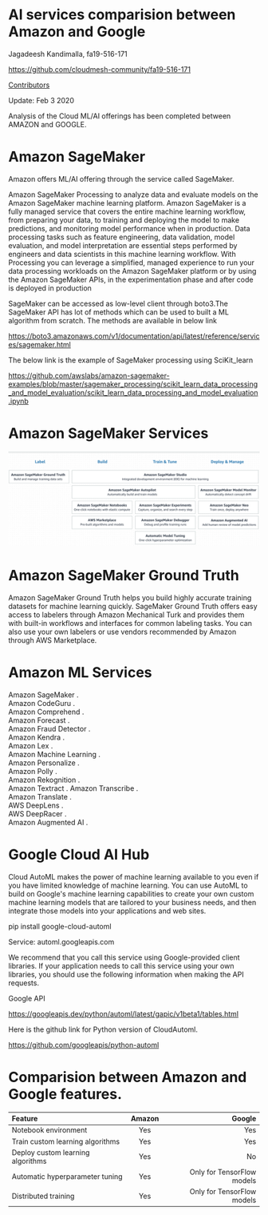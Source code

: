 # AI services comparision between Amazon and Google

Jagadeesh Kandimalla, fa19-516-171 

<https://github.com/cloudmesh-community/fa19-516-171>

[Contributors](https://github.com/cloudmesh-community/fa19-516-171/graphs/contributors)

Update: Feb 3 2020

Analysis of the Cloud ML/AI offerings has been completed between AMAZON and GOOGLE.

# Amazon SageMaker

Amazon offers ML/AI offering through the service called SageMaker.

Amazon SageMaker Processing to analyze data and evaluate models on the Amazon SageMaker machine learning platform. 
Amazon SageMaker is a fully managed service that covers the entire machine learning workflow, from preparing your data,
to training and deploying the model to make predictions, and monitoring model performance when in production. 
Data processing tasks such as feature engineering, data validation, model evaluation, and model interpretation are 
essential steps performed by engineers and data scientists in this machine learning workflow. With Processing you 
can leverage a simplified, managed experience to run your data processing workloads on the Amazon SageMaker 
platform or by using the Amazon SageMaker APIs, in the experimentation phase and after code is deployed in production

SageMaker can be accessed as low-level client through boto3.The SageMaker API has lot 
of methods which can be used to built a ML algorithm from scratch.
The methods are available in below link

<https://boto3.amazonaws.com/v1/documentation/api/latest/reference/services/sagemaker.html>

The  below link is the example of SageMaker processing using SciKit_learn

<https://github.com/awslabs/amazon-sagemaker-examples/blob/master/sagemaker_processing/scikit_learn_data_processing_and_model_evaluation/scikit_learn_data_processing_and_model_evaluation.ipynb>

# Amazon SageMaker Services

![AWS SageMaker](images/sagemaker.png)

# Amazon SageMaker Ground Truth

Amazon SageMaker Ground Truth helps you build highly accurate training datasets for machine learning quickly. SageMaker Ground Truth offers easy access to labelers through Amazon Mechanical Turk and provides them with built-in workflows and interfaces for common labeling tasks. You can also use your own labelers or use vendors recommended by Amazon through AWS Marketplace. 

# Amazon ML Services

Amazon SageMaker .  
Amazon CodeGuru .         
Amazon Comprehend .   
Amazon Forecast .   
Amazon Fraud Detector .  
Amazon Kendra .  
Amazon Lex .  
Amazon Machine Learning .     
Amazon Personalize .           
Amazon Polly .  
Amazon Rekognition .          
Amazon Textract  .
Amazon Transcribe  .    
Amazon Translate  .     
AWS DeepLens  .       
AWS DeepRacer  .      
Amazon Augmented AI .    


# Google Cloud AI Hub

Cloud AutoML makes the power of machine learning available to you even if you have limited knowledge of 
machine learning. You can use AutoML to build on Google's machine learning capabilities to create your own custom 
machine learning models that are tailored to your business needs, and then integrate those models into your
applications and web sites.

pip install google-cloud-automl

Service: automl.googleapis.com

We recommend that you call this service using Google-provided client libraries. If your application needs to
call this service using your own libraries, you should use the following information when making the API requests.


Google API 

<https://googleapis.dev/python/automl/latest/gapic/v1beta1/tables.html>

Here is the github link for Python version of CloudAutoml.

<https://github.com/googleapis/python-automl>



# Comparision between Amazon and Google features.

| Feature                            |  Amazon      | Google     |
| :----------------------------------| :----------: | -----------: |
| Notebook environment               | Yes          |       Yes    |
| Train custom learning algorithms   | Yes          |       Yes    |
| Deploy custom learning algorithms  | Yes          |       No     |
| Automatic hyperparameter tuning    | Yes          | Only for TensorFlow models|
| Distributed training	             | Yes          | Only for TensorFlow models|
